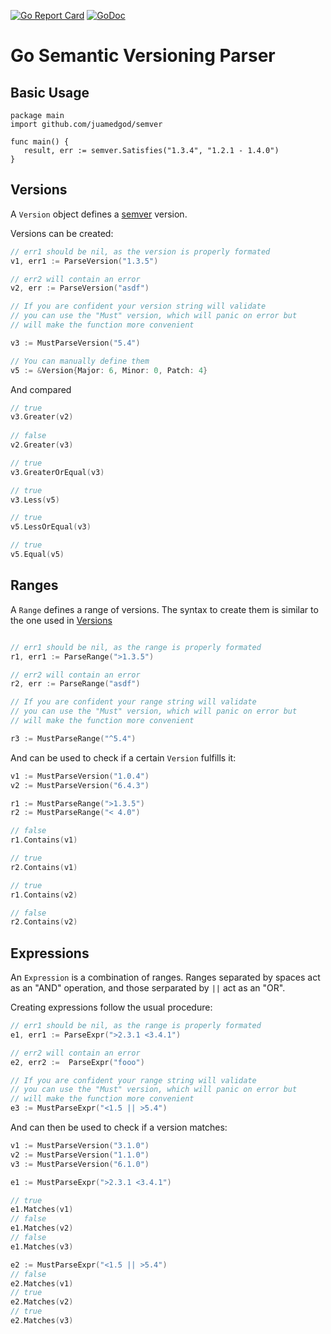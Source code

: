 [![Go Report Card](https://goreportcard.com/badge/github.com/juamedgod/semver)](https://goreportcard.com/report/github.com/juamedgod/semver)
[![GoDoc](https://godoc.org/github.com/juamedgod/semver?status.svg)](https://godoc.org/github.com/juamedgod/semver)


Go Semantic Versioning Parser
=============================

## Basic Usage

```
package main
import github.com/juamedgod/semver

func main() {
   result, err := semver.Satisfies("1.3.4", "1.2.1 - 1.4.0")
}
```

## Versions

A `Version` object defines a [semver](http://semver.org/) version.

Versions can be created:

```go
// err1 should be nil, as the version is properly formated
v1, err1 := ParseVersion("1.3.5")

// err2 will contain an error
v2, err := ParseVersion("asdf")

// If you are confident your version string will validate
// you can use the "Must" version, which will panic on error but 
// will make the function more convenient

v3 := MustParseVersion("5.4")

// You can manually define them
v5 := &Version{Major: 6, Minor: 0, Patch: 4}
```

And compared

```go
// true
v3.Greater(v2)
 
// false
v2.Greater(v3) 

// true
v3.GreaterOrEqual(v3)

// true
v3.Less(v5)

// true
v5.LessOrEqual(v3)

// true
v5.Equal(v5)
```

## Ranges

A `Range` defines a range of versions. The syntax to create them is similar to the one used in [Versions](#versions)

```go

// err1 should be nil, as the range is properly formated
r1, err1 := ParseRange(">1.3.5")

// err2 will contain an error
r2, err := ParseRange("asdf")

// If you are confident your range string will validate
// you can use the "Must" version, which will panic on error but 
// will make the function more convenient

r3 := MustParseRange("^5.4")
```

And can be used to check if a certain `Version` fulfills it:

```go
v1 := MustParseVersion("1.0.4")
v2 := MustParseVersion("6.4.3")

r1 := MustParseRange(">1.3.5")
r2 := MustParseRange("< 4.0")

// false
r1.Contains(v1)

// true
r2.Contains(v1)

// true
r1.Contains(v2)

// false
r2.Contains(v2)
```

## Expressions

An `Expression` is a combination of ranges. Ranges separated by spaces act as an "AND" operation, and those serparated by `||` act as an "OR".

Creating expressions follow the usual procedure:

```go
// err1 should be nil, as the range is properly formated
e1, err1 := ParseExpr(">2.3.1 <3.4.1")

// err2 will contain an error
e2, err2 :=  ParseExpr("fooo")

// If you are confident your range string will validate
// you can use the "Must" version, which will panic on error but 
// will make the function more convenient
e3 := MustParseExpr("<1.5 || >5.4")
```

And can then be used to check if a version matches:

```go
v1 := MustParseVersion("3.1.0")
v2 := MustParseVersion("1.1.0")
v3 := MustParseVersion("6.1.0")

e1 := MustParseExpr(">2.3.1 <3.4.1")

// true
e1.Matches(v1)
// false
e1.Matches(v2)
// false
e1.Matches(v3)

e2 := MustParseExpr("<1.5 || >5.4")
// false
e2.Matches(v1)
// true
e2.Matches(v2)
// true
e2.Matches(v3)
```

